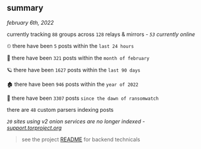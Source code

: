 
## summary
_february 6th, 2022_

currently tracking `88` groups across `128` relays & mirrors - _`53` currently online_

⏲ there have been `5` posts within the `last 24 hours`

🦈 there have been `321` posts within the `month of february`

🪐 there have been `1627` posts within the `last 90 days`

🏚 there have been `946` posts within the `year of 2022`

🦕 there have been `3307` posts `since the dawn of ransomwatch`

there are `48` custom parsers indexing posts

_`20` sites using v2 onion services are no longer indexed - [support.torproject.org](https://support.torproject.org/onionservices/v2-deprecation/)_

> see the project [README](https://github.com/thetanz/ransomwatch#ransomwatch--) for backend technicals
